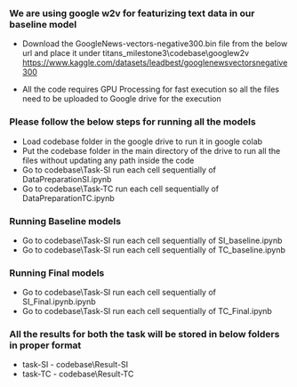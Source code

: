 ### We are using google w2v for featurizing text data in our baseline model
* Download the GoogleNews-vectors-negative300.bin file from the below url and place it under titans_milestone3\codebase\googlew2v
https://www.kaggle.com/datasets/leadbest/googlenewsvectorsnegative300

* All the code requires GPU Processing for fast execution so all the files need to be uploaded to Google drive for the execution

### Please follow the below steps for running all the models
* Load codebase folder in the google drive to run it in google colab
* Put the codebase folder in the main directory of the drive to run all the files without updating any path inside the code
* Go to codebase\Task-SI run each cell sequentially of DataPreparationSI.ipynb
* Go to codebase\Task-TC run each cell sequentially of DataPreparationTC.ipynb

### Running Baseline models
* Go to codebase\Task-SI run each cell sequentially of SI_baseline.ipynb
* Go to codebase\Task-SI run each cell sequentially of TC_baseline.ipynb

### Running Final models
* Go to codebase\Task-SI run each cell sequentially of SI_Final.ipynb.ipynb
* Go to codebase\Task-SI run each cell sequentially of TC_Final.ipynb

### All the results for both the task will be stored in below folders in proper format
* task-SI - codebase\Result-SI
* task-TC - codebase\Result-TC